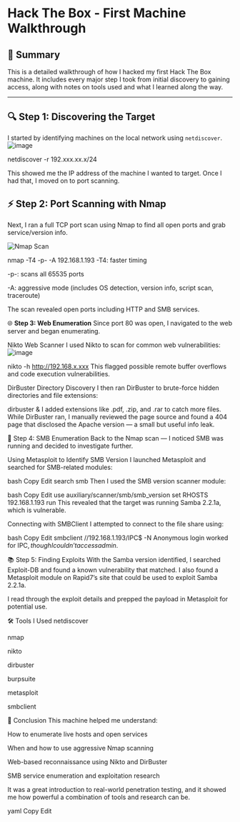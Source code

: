 # Hack The Box - First Machine Walkthrough

## 🧠 Summary
This is a detailed walkthrough of how I hacked my first Hack The Box machine. It includes every major step I took from initial discovery to gaining access, along with notes on tools used and what I learned along the way.

---

## 🔍 **Step 1: Discovering the Target**

I started by identifying machines on the local network using `netdiscover`.
![image](https://github.com/user-attachments/assets/1b7d3b51-ba12-4c02-af78-6d77f25febc7)



netdiscover -r 192.xxx.xx.x/24

This showed me the IP address of the machine I wanted to target. Once I had that, I moved on to port scanning.

## ⚡ Step 2: Port Scanning with Nmap

Next, I ran a full TCP port scan using Nmap to find all open ports and grab service/version info.

![Nmap Scan](https://github.com/user-attachments/assets/fbd66e99-eb3b-450a-8d47-e53893026566)



nmap -T4 -p- -A 192.168.1.193
-T4: faster timing

-p-: scans all 65535 ports

-A: aggressive mode (includes OS detection, version info, script scan, traceroute)

The scan revealed open ports including HTTP and SMB services.

🌐 **Step 3: Web Enumeration**
Since port 80 was open, I navigated to the web server and began enumerating.

Nikto Web Scanner
I used Nikto to scan for common web vulnerabilities:
![image](https://github.com/user-attachments/assets/496b5212-c643-4d16-ac28-fcc34256ba8f)


nikto -h http://192.168.x.xxx
This flagged possible remote buffer overflows and code execution vulnerabilities.

DirBuster Directory Discovery
I then ran DirBuster to brute-force hidden directories and file extensions:


dirbuster &
I added extensions like .pdf, .zip, and .rar to catch more files. While DirBuster ran, I manually reviewed the page source and found a 404 page that disclosed the Apache version — a small but useful info leak.

🔧 Step 4: SMB Enumeration
Back to the Nmap scan — I noticed SMB was running and decided to investigate further.

Using Metasploit to Identify SMB Version
I launched Metasploit and searched for SMB-related modules:

bash
Copy
Edit
search smb
Then I used the SMB version scanner module:

bash
Copy
Edit
use auxiliary/scanner/smb/smb_version
set RHOSTS 192.168.1.193
run
This revealed that the target was running Samba 2.2.1a, which is vulnerable.

Connecting with SMBClient
I attempted to connect to the file share using:

bash
Copy
Edit
smbclient //192.168.1.193/IPC$ -N
Anonymous login worked for IPC$, though I couldn’t access admin$.

📚 Step 5: Finding Exploits
With the Samba version identified, I searched Exploit-DB and found a known vulnerability that matched. I also found a Metasploit module on Rapid7’s site that could be used to exploit Samba 2.2.1a.

I read through the exploit details and prepped the payload in Metasploit for potential use.

🛠 Tools I Used
netdiscover

nmap

nikto

dirbuster

burpsuite

metasploit

smbclient

🎯 Conclusion
This machine helped me understand:

How to enumerate live hosts and open services

When and how to use aggressive Nmap scanning

Web-based reconnaissance using Nikto and DirBuster

SMB service enumeration and exploitation research

It was a great introduction to real-world penetration testing, and it showed me how powerful a combination of tools and research can be.

yaml
Copy
Edit
